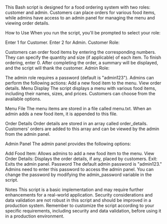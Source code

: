 This Bash script is designed for a food ordering system with two roles: customer and admin. Customers can place orders for various food items, while admins have access to an admin panel for managing the menu and viewing order details.

How to Use
When you run the script, you'll be prompted to select your role:

Enter 1 for Customer.
Enter 2 for Admin.
Customer Role:

Customers can order food items by entering the corresponding numbers.
They can specify the quantity and size (if applicable) of each item.
To finish ordering, enter 0.
After completing the order, a summary will be displayed, and the script will thank the customer.
Admin Role:

The admin role requires a password (default is "admin123").
Admins can perform the following actions:
Add a new food item to the menu.
View order details.
Menu Display
The script displays a menu with various food items, including their names, sizes, and prices. Customers can choose from the available options.

Menu File
The menu items are stored in a file called menu.txt. When an admin adds a new food item, it is appended to this file.

Order Details
Order details are stored in an array called order_details. Customers' orders are added to this array and can be viewed by the admin from the admin panel.

Admin Panel
The admin panel provides the following options:

Add Food Item: Allows admins to add a new food item to the menu.
View Order Details: Displays the order details, if any, placed by customers.
Exit: Exits the admin panel.
Password
The default admin password is "admin123." Admins need to enter this password to access the admin panel. You can change the password by modifying the admin_password variable in the script.

Notes
This script is a basic implementation and may require further enhancements for a real-world application.
Security considerations and data validation are not robust in this script and should be improved in a production system.
Remember to customize the script according to your specific requirements, including security and data validation, before using it in a production environment.
